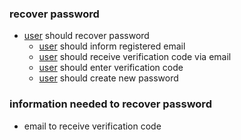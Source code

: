 ### recover password
* [user](https://github.com/tegcommerce/tegcommerce-requirement/blob/master/page/user.md) should recover password
  * [user](https://github.com/tegcommerce/tegcommerce-requirement/blob/master/page/user.md) should inform registered email
  * [user](https://github.com/tegcommerce/tegcommerce-requirement/blob/master/page/user.md) should receive verification code via email
  * [user](https://github.com/tegcommerce/tegcommerce-requirement/blob/master/page/user.md) should enter verification code
  * [user](https://github.com/tegcommerce/tegcommerce-requirement/blob/master/page/user.md) should create new password

### information needed to recover password
* email to receive verification code

